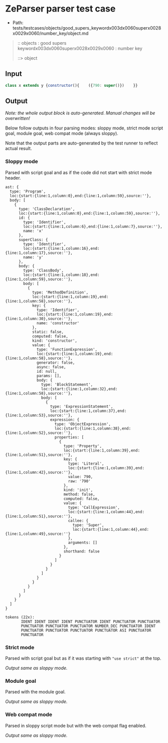 # ZeParser parser test case

- Path: tests/testcases/objects/good_supers_keywordx003dx0060superx0028x0029x0060/number_key/object.md

> :: objects : good supers keywordx003dx0060superx0028x0029x0060 : number key
>
> ::> object

## Input

`````js
class x extends y {constructor(){    ({790: super()})    }}
`````

## Output

_Note: the whole output block is auto-generated. Manual changes will be overwritten!_

Below follow outputs in four parsing modes: sloppy mode, strict mode script goal, module goal, web compat mode (always sloppy).

Note that the output parts are auto-generated by the test runner to reflect actual result.

### Sloppy mode

Parsed with script goal and as if the code did not start with strict mode header.

`````
ast: {
  type: 'Program',
  loc:{start:{line:1,column:0},end:{line:1,column:59},source:''},
  body: [
    {
      type: 'ClassDeclaration',
      loc:{start:{line:1,column:0},end:{line:1,column:59},source:''},
      id: {
        type: 'Identifier',
        loc:{start:{line:1,column:6},end:{line:1,column:7},source:''},
        name: 'x'
      },
      superClass: {
        type: 'Identifier',
        loc:{start:{line:1,column:16},end:{line:1,column:17},source:''},
        name: 'y'
      },
      body: {
        type: 'ClassBody',
        loc:{start:{line:1,column:18},end:{line:1,column:59},source:''},
        body: [
          {
            type: 'MethodDefinition',
            loc:{start:{line:1,column:19},end:{line:1,column:58},source:''},
            key: {
              type: 'Identifier',
              loc:{start:{line:1,column:19},end:{line:1,column:30},source:''},
              name: 'constructor'
            },
            static: false,
            computed: false,
            kind: 'constructor',
            value: {
              type: 'FunctionExpression',
              loc:{start:{line:1,column:19},end:{line:1,column:58},source:''},
              generator: false,
              async: false,
              id: null,
              params: [],
              body: {
                type: 'BlockStatement',
                loc:{start:{line:1,column:32},end:{line:1,column:58},source:''},
                body: [
                  {
                    type: 'ExpressionStatement',
                    loc:{start:{line:1,column:37},end:{line:1,column:53},source:''},
                    expression: {
                      type: 'ObjectExpression',
                      loc:{start:{line:1,column:38},end:{line:1,column:52},source:''},
                      properties: [
                        {
                          type: 'Property',
                          loc:{start:{line:1,column:39},end:{line:1,column:51},source:''},
                          key: {
                            type: 'Literal',
                            loc:{start:{line:1,column:39},end:{line:1,column:42},source:''},
                            value: 790,
                            raw: '790'
                          },
                          kind: 'init',
                          method: false,
                          computed: false,
                          value: {
                            type: 'CallExpression',
                            loc:{start:{line:1,column:44},end:{line:1,column:51},source:''},
                            callee: {
                              type: 'Super',
                              loc:{start:{line:1,column:44},end:{line:1,column:49},source:''}
                            },
                            arguments: []
                          },
                          shorthand: false
                        }
                      ]
                    }
                  }
                ]
              }
            }
          }
        ]
      }
    }
  ]
}

tokens (22x):
       IDENT IDENT IDENT IDENT PUNCTUATOR IDENT PUNCTUATOR PUNCTUATOR
       PUNCTUATOR PUNCTUATOR PUNCTUATOR NUMBER_DEC PUNCTUATOR IDENT
       PUNCTUATOR PUNCTUATOR PUNCTUATOR PUNCTUATOR ASI PUNCTUATOR
       PUNCTUATOR
`````

### Strict mode

Parsed with script goal but as if it was starting with `"use strict"` at the top.

_Output same as sloppy mode._

### Module goal

Parsed with the module goal.

_Output same as sloppy mode._

### Web compat mode

Parsed in sloppy script mode but with the web compat flag enabled.

_Output same as sloppy mode._
